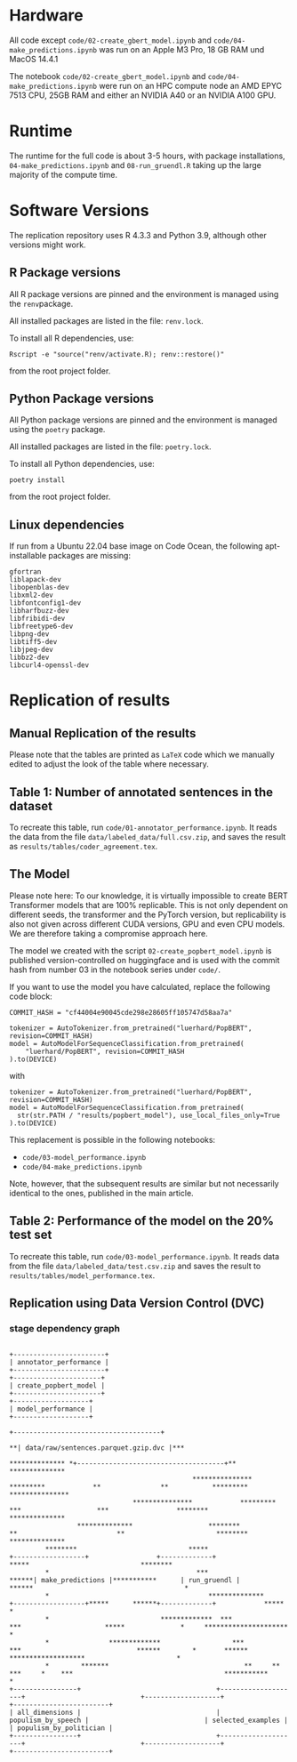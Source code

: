# Hardware

All code except `code/02-create_gbert_model.ipynb` and `code/04-make_predictions.ipynb` was run on an Apple M3 Pro, 18 GB RAM und MacOS 14.4.1

The notebook `code/02-create_gbert_model.ipynb` and `code/04-make_predictions.ipynb` were run on an HPC compute node an AMD EPYC 7513 CPU, 25GB RAM and either an NVIDIA A40 or an NVIDIA A100 GPU.

# Runtime

The runtime for the full code is about 3-5 hours, with package installations, `04-make_predictions.ipynb` and `08-run_gruendl.R` taking up the large majority of the compute time.

# Software Versions

The replication repository uses R 4.3.3 and Python 3.9, although other versions might work.

## R Package versions

All R package versions are pinned and the environment is managed using the `renv`package.

All installed packages are listed in the file: `renv.lock`.

To install all R dependencies, use:

```
Rscript -e "source("renv/activate.R); renv::restore()"
```

from the root project folder.

## Python Package versions

All Python package versions are pinned and the environment is managed using the `poetry` package.

All installed packages are listed in the file: `poetry.lock`.

To install all Python dependencies, use: 

```
poetry install
```

from the root project folder.

## Linux dependencies

If run from a Ubuntu 22.04 base image on Code Ocean, the following apt-installable packages are missing:

```
gfortran
liblapack-dev
libopenblas-dev
libxml2-dev
libfontconfig1-dev
libharfbuzz-dev
libfribidi-dev
libfreetype6-dev
libpng-dev
libtiff5-dev
libjpeg-dev
libbz2-dev
libcurl4-openssl-dev
```

# Replication of results

## Manual Replication of the results

Please note that the tables are printed as `LaTeX` code which we manually edited to adjust the look of the table where necessary.

## Table 1: Number of annotated sentences in the dataset

To recreate this table, run `code/01-annotator_performance.ipynb`.
It reads the data from the file `data/labeled_data/full.csv.zip`, and saves the result as `results/tables/coder_agreement.tex`.

## The Model

Please note here: To our knowledge, it is virtually impossible to create BERT Transformer models that are 100% replicable. This is not only dependent on different seeds, the transformer and the PyTorch version, but replicability is also not given across different CUDA versions, GPU and even CPU models. We are therefore taking a compromise approach here. 

The model we created with the script `02-create_popbert_model.ipynb` is published version-controlled on huggingface and is used with the commit hash from number 03 in the notebook series under `code/`. 

If you want to use the model you have calculated, replace the following code block:

```
COMMIT_HASH = "cf44004e90045cde298e28605ff105747d58aa7a"

tokenizer = AutoTokenizer.from_pretrained("luerhard/PopBERT", revision=COMMIT_HASH)
model = AutoModelForSequenceClassification.from_pretrained(
    "luerhard/PopBERT", revision=COMMIT_HASH
).to(DEVICE)
```

with

```
tokenizer = AutoTokenizer.from_pretrained("luerhard/PopBERT", revision=COMMIT_HASH)
model = AutoModelForSequenceClassification.from_pretrained(
  str(str.PATH / "results/popbert_model"), use_local_files_only=True
).to(DEVICE)
```

This replacement is possible in the following notebooks:

- `code/03-model_performance.ipynb`
- `code/04-make_predictions.ipynb`

Note, however, that the subsequent results are similar but not necessarily identical to the ones, published in the main article.

## Table 2: Performance of the model on the 20% test set

To recreate this table, run `code/03-model_performance.ipynb`.
It reads data from the file `data/labeled_data/test.csv.zip` and saves the result to `results/tables/model_performance.tex`.

## Replication using Data Version Control (DVC)

### stage dependency graph

```

+-----------------------+  
| annotator_performance |  
+-----------------------+  
+----------------------+ 
| create_popbert_model | 
+----------------------+ 
+-------------------+  
| model_performance |  
+-------------------+  
                                                                             +-------------------------------------+                                                                                  
                                                                           **| data/raw/sentences.parquet.gzip.dvc |***                                                                               
                                                             ************** *+-------------------------------------+** **************                                                                 
                                              ***************      *********            **               **           *********      ***************                                                  
                               ***************            *********                  ***                   ***                 ********             **************                                    
                 **************                   ********                         **                         **                       ********                   **************                      
         ********                            *****                    +------------------+                 +-------------+                     *****                            ********              
         *                                     ***              ******| make_predictions |***********      | run_gruendl |                 ******                                      *              
         *                                        **************      +------------------+*****      ******+-------------+            *****                                            *              
         *                            *************  ***               ***                     *****              *     *********************                                          *              
         *               *************                  ***         ***                             ******        *       ******             *******************                       *              
         *        *******                                  **     **                                      ***     *    ***                                      ***********            *              
+----------------+                                  +--------------------+                             +-------------------+                                              +------------------------+  
| all_dimensions |                                  | populism_by_speech |                             | selected_examples |                                              | populism_by_politician |  
+----------------+                                  +--------------------+                             +-------------------+                                              +------------------------+  
```

